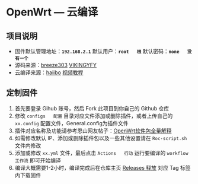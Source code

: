 <div align   对齐="center"   “中心”>
<h1>OpenWrt — 云编译</h1>


## 项目说明
- 固件默认管理地址：**`192.168.2.1`** 默认用户：**`root   根`** 默认密码：**`none   没有一个`**
- 源码来源：[breeze303](https://github.com/LiBwrt-op/openwrt-6.x) [VIKINGYFY](https://github.com/VIKINGYFY/immortalwrt)
- 云编译来源：[haiibo](https://github.com/haiibo/OpenWrt) [视频教程](https://www.youtube.com/watch?v=6j4ofS0GT38&t=507s)

## 定制固件
1. 首先要登录 Gihub 账号，然后 Fork 此项目到你自己的 Github 仓库
2. 修改 `configs   配置` 目录对应文件添加或删除插件，或者上传自己的 `xx.config` 配置文件，General.config为插件文件
3. 插件对应名称及功能请参考恩山网友帖子：[OpenWrt软件包全量解释](https://www.right.com.cn/FORUM/forum.php?mod=viewthread&tid=8384897)
4. 如需修改默认 IP、添加或删除插件包以及一些其他设置请在 `Roc-script.sh` 文件内修改
5. 添加或修改 `xx.yml` 文件，最后点击 `Actions   行动` 运行要编译的 `workflow   工作流` 即可开始编译
6. 编译大概需要1-2小时，编译完成后在仓库主页 [Releases   释放](https://github.com/laipeng668/openwrt-ci-roc/releases) 对应 Tag 标签内下载固件
